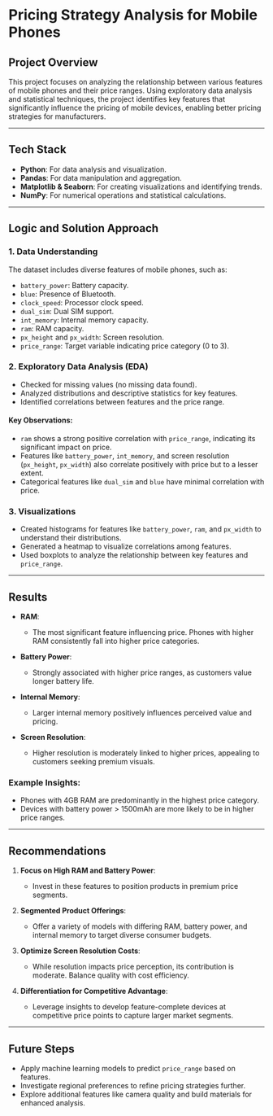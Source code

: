 # Pricing Strategy Analysis for Mobile Phones

## Project Overview

This project focuses on analyzing the relationship between various features of mobile phones and their price ranges. Using exploratory data analysis and statistical techniques, the project identifies key features that significantly influence the pricing of mobile devices, enabling better pricing strategies for manufacturers.

---

## Tech Stack

- **Python**: For data analysis and visualization.
- **Pandas**: For data manipulation and aggregation.
- **Matplotlib & Seaborn**: For creating visualizations and identifying trends.
- **NumPy**: For numerical operations and statistical calculations.

---

## Logic and Solution Approach

### 1. Data Understanding

The dataset includes diverse features of mobile phones, such as:
- `battery_power`: Battery capacity.
- `blue`: Presence of Bluetooth.
- `clock_speed`: Processor clock speed.
- `dual_sim`: Dual SIM support.
- `int_memory`: Internal memory capacity.
- `ram`: RAM capacity.
- `px_height` and `px_width`: Screen resolution.
- `price_range`: Target variable indicating price category (0 to 3).

### 2. Exploratory Data Analysis (EDA)

- Checked for missing values (no missing data found).
- Analyzed distributions and descriptive statistics for key features.
- Identified correlations between features and the price range.

#### Key Observations:
- `ram` shows a strong positive correlation with `price_range`, indicating its significant impact on price.
- Features like `battery_power`, `int_memory`, and screen resolution (`px_height`, `px_width`) also correlate positively with price but to a lesser extent.
- Categorical features like `dual_sim` and `blue` have minimal correlation with price.

### 3. Visualizations

- Created histograms for features like `battery_power`, `ram`, and `px_width` to understand their distributions.
- Generated a heatmap to visualize correlations among features.
- Used boxplots to analyze the relationship between key features and `price_range`.

---

## Results

- **RAM**:
  - The most significant feature influencing price. Phones with higher RAM consistently fall into higher price categories.

- **Battery Power**:
  - Strongly associated with higher price ranges, as customers value longer battery life.

- **Internal Memory**:
  - Larger internal memory positively influences perceived value and pricing.

- **Screen Resolution**:
  - Higher resolution is moderately linked to higher prices, appealing to customers seeking premium visuals.

### Example Insights:
- Phones with 4GB RAM are predominantly in the highest price category.
- Devices with battery power > 1500mAh are more likely to be in higher price ranges.

---

## Recommendations

1. **Focus on High RAM and Battery Power**:
   - Invest in these features to position products in premium price segments.

2. **Segmented Product Offerings**:
   - Offer a variety of models with differing RAM, battery power, and internal memory to target diverse consumer budgets.

3. **Optimize Screen Resolution Costs**:
   - While resolution impacts price perception, its contribution is moderate. Balance quality with cost efficiency.

4. **Differentiation for Competitive Advantage**:
   - Leverage insights to develop feature-complete devices at competitive price points to capture larger market segments.

---

## Future Steps

- Apply machine learning models to predict `price_range` based on features.
- Investigate regional preferences to refine pricing strategies further.
- Explore additional features like camera quality and build materials for enhanced analysis.
